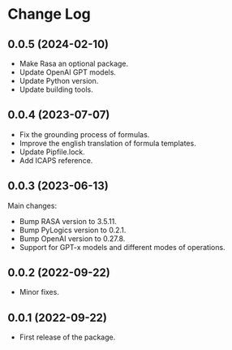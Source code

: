 # Change Log

## 0.0.5 (2024-02-10)

* Make Rasa an optional package.
* Update OpenAI GPT models.
* Update Python version.
* Update building tools.

## 0.0.4 (2023-07-07)

* Fix the grounding process of formulas.
* Improve the english translation of formula templates.
* Update Pipfile.lock.
* Add ICAPS reference. 

## 0.0.3 (2023-06-13)

Main changes:

* Bump RASA version to 3.5.11.
* Bump PyLogics version to 0.2.1.
* Bump OpenAI version to 0.27.8.
* Support for GPT-x models and different modes of operations.

## 0.0.2 (2022-09-22)

* Minor fixes.

## 0.0.1 (2022-09-22)

* First release of the package.
